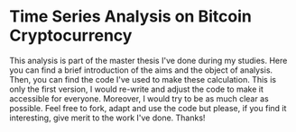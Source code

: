 # Time Series Analysis on Bitcoin Cryptocurrency

This analysis is part of the master thesis I've done during my studies. Here you can find a brief introduction of the aims and the object of analysis. Then, you can find the code I've used to make these calculation. 
This is only the first version, I would re-write and adjust the code to make it accessible for everyone. Moreover, I would try to be as much clear as possible. Feel free to fork, adapt and use the code but please, if you find it interesting, give merit to the work I've done. Thanks! 
